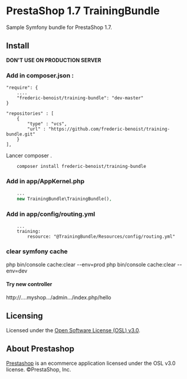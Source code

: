 # PrestaShop 1.7 TrainingBundle

Sample Symfony bundle for PrestaShop 1.7.

## Install

**DON'T USE ON PRODUCTION SERVER**

### Add in composer.json :
```
"require": {
    ....
    "frederic-benoist/training-bundle": "dev-master"
}

"repositories" : [
    {
        "type" : "vcs",
        "url" : "https://github.com/frederic-benoist/training-bundle.git"
    }
],
```
Lancer composer .
```
    composer install frederic-benoist/training-bundle
```
### Add in app/AppKernel.php

```php
    ...
    new TrainingBundle\TrainingBundle(),
```
### Add in app/config/routing.yml
```
    ...
    training:
        resource: "@TrainingBundle/Resources/config/routing.yml"
```

### clear symfony cache

php bin/console cache:clear --env=prod
php bin/console cache:clear --env=dev

#### Try new controller

http://....myshop.../admin.../index.php/hello

## Licensing

Licensed under the [Open Software License (OSL) v3.0](http://www.prestashop.com/en/osl-license).

## About Prestashop

[Prestashop](http://www.prestashop.com) is an ecommerce application licensed under the OSL v3.0 license. ©PrestaShop, Inc.
